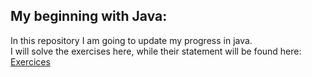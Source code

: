 ## My beginning with Java:
In this repository I am going to update my progress in java.\
I will solve the exercises here, while their statement will be found here: 
[Exercices](https://greenyhat.github.io/javaExercices/index.html)
